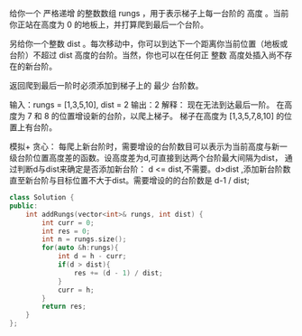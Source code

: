 给你一个 严格递增 的整数数组 rungs ，用于表示梯子上每一台阶的 高度 。当前你正站在高度为 0 的地板上，并打算爬到最后一个台阶。

另给你一个整数 dist 。每次移动中，你可以到达下一个距离你当前位置（地板或台阶）不超过 dist 高度的台阶。当然，你也可以在任何正 整数 高度处插入尚不存在的新台阶。

返回爬到最后一阶时必须添加到梯子上的 最少 台阶数。

输入：rungs = [1,3,5,10], dist = 2
输出：2
解释：
现在无法到达最后一阶。
在高度为 7 和 8 的位置增设新的台阶，以爬上梯子。 
梯子在高度为 [1,3,5,7,8,10] 的位置上有台阶。

模拟+ 贪心：
每爬上新台阶时，需要增设的台阶数目可以表示为当前高度与新一级台阶位置高度差的函数。设高度差为d,可直接到达两个台阶最大间隔为dist，
通过判断d与dist来确定是否添加新台阶：
d <= dist,不需要。d>dist ,添加新台阶数直至新台阶与目标位置不大于dist。需要增设的的台阶数是 d-1 / dist;


```C++
class Solution {
public:
    int addRungs(vector<int>& rungs, int dist) {
        int curr = 0;
        int res = 0;
        int n = rungs.size();
        for(auto &h:rungs){
            int d = h - curr;
            if(d > dist){
                res += (d - 1) / dist;
            }
            curr = h;
        }
        return res;
    }
};
```